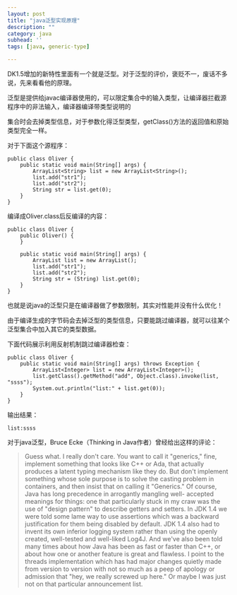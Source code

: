 ```yaml
---
layout: post
title: "java泛型实现原理"
description: ""
category: java
subhead: ''
tags: [java, generic-type]

---
```


DK1.5增加的新特性里面有一个就是泛型。对于泛型的评价，褒贬不一，废话不多说，先来看看他的原理。

泛型是提供给javac编译器使用的，可以限定集合中的输入类型，让编译器拦截源程序中的非法输入，编译器编译带类型说明的

集合时会去掉类型信息，对于参数化得泛型类型，getClass()方法的返回值和原始类型完全一样。

对于下面这个源程序： 
 
    public class Oliver {  
        public static void main(String[] args) {  
            ArrayList<String> list = new ArrayList<String>();  
            list.add("str1");  
            list.add("str2");  
            String str = list.get(0);  
        }  
    }  
 
编译成Oliver.class后反编译的内容：
   
    public class Oliver {  
        public Oliver() {  
        }  
  
        public static void main(String[] args) {  
            ArrayList list = new ArrayList();  
            list.add("str1");  
            list.add("str2");  
            String str = (String) list.get(0);  
        }  
    }  
 
也就是说java的泛型只是在编译器做了参数限制，其实对性能并没有什么优化！

由于编译生成的字节码会去掉泛型的类型信息，只要能跳过编译器，就可以往某个泛型集合中加入其它的类型数据。
 
下面代码展示利用反射机制跳过编译器检查： 

    public class Oliver {  
        public static void main(String[] args) throws Exception {  
            ArrayList<Integer> list = new ArrayList<Integer>();  
            list.getClass().getMethod("add", Object.class).invoke(list, "ssss");  
            System.out.println("list:" + list.get(0));  
        }  
    }
      
输出结果：
 
    list:ssss
 
对于java泛型，Bruce Ecke（Thinking in Java作者）曾经给出这样的评论： 

>Guess what. I really don't care. You want to call it "generics," fine, implement something that looks like C++ or Ada, that actually produces a latent typing mechanism like they do. But don't implement something whose sole purpose is to solve the casting problem in containers, and then insist that on calling it "Generics." Of course, Java has long precedence in arrogantly mangling well- accepted meanings for things: one that particularly stuck in my craw was the use of "design pattern" to describe getters and setters. In JDK 1.4 we were told some lame way to use assertions which was a backward justification for them being disabled by default. JDK 1.4 also had to invent its own inferior logging system rather than using the openly created, well-tested and well-liked Log4J. And we've also been told many times about how Java has been as fast or faster than C++, or about how one or another feature is great and flawless. I point to the threads implementation which has had major changes quietly made from version to version with not so much as a peep of apology or admission that "hey, we really screwed up here." Or maybe I was just not on that particular announcement list.


